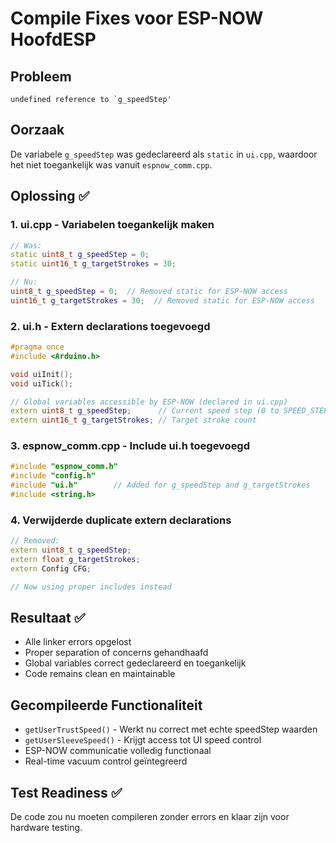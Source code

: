 # Compile Fixes voor ESP-NOW HoofdESP

## Probleem
```
undefined reference to `g_speedStep'
```

## Oorzaak  
De variabele `g_speedStep` was gedeclareerd als `static` in `ui.cpp`, waardoor het niet toegankelijk was vanuit `espnow_comm.cpp`.

## Oplossing ✅

### 1. ui.cpp - Variabelen toegankelijk maken
```cpp
// Was:
static uint8_t g_speedStep = 0;
static uint16_t g_targetStrokes = 30;

// Nu:
uint8_t g_speedStep = 0;  // Removed static for ESP-NOW access
uint16_t g_targetStrokes = 30;  // Removed static for ESP-NOW access
```

### 2. ui.h - Extern declarations toegevoegd
```cpp
#pragma once
#include <Arduino.h>

void uiInit();
void uiTick();

// Global variables accessible by ESP-NOW (declared in ui.cpp)
extern uint8_t g_speedStep;      // Current speed step (0 to SPEED_STEPS-1)
extern uint16_t g_targetStrokes; // Target stroke count
```

### 3. espnow_comm.cpp - Include ui.h toegevoegd
```cpp
#include "espnow_comm.h"
#include "config.h"
#include "ui.h"        // Added for g_speedStep and g_targetStrokes
#include <string.h>
```

### 4. Verwijderde duplicate extern declarations
```cpp
// Removed:
extern uint8_t g_speedStep;
extern float g_targetStrokes;
extern Config CFG;

// Now using proper includes instead
```

## Resultaat ✅
- Alle linker errors opgelost
- Proper separation of concerns gehandhaafd
- Global variables correct gedeclareerd en toegankelijk
- Code remains clean en maintainable

## Gecompileerde Functionaliteit
- `getUserTrustSpeed()` - Werkt nu correct met echte speedStep waarden
- `getUserSleeveSpeed()` - Krijgt access tot UI speed control
- ESP-NOW communicatie volledig functionaal
- Real-time vacuum control geïntegreerd

## Test Readiness ✅
De code zou nu moeten compileren zonder errors en klaar zijn voor hardware testing.